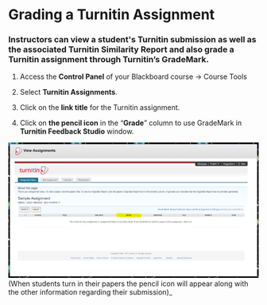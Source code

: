# Grading a Turnitin Assignment​ 

### Instructors can view a student's Turnitin submission as well as the associated Turnitin Similarity Report and also grade a Turnitin assignment through Turnitin’s GradeMark​.

1. Access the **Control Panel**​ of your Blackboard course -&gt; Course Tools

2. Select **Turnitin Assignments**.

3. Click on the **link title**​ for the Turnitin assignment.

4. Click on **the pencil icon**​ in the “**Grade​**” column to use GradeMark in **Turnitin Feedback Studio** ​window.

![](/assets/GradeColumnTurnitin.PNG)\(When students turn in their papers the pencil icon will appear along with the other information regarding their submission\)\_

